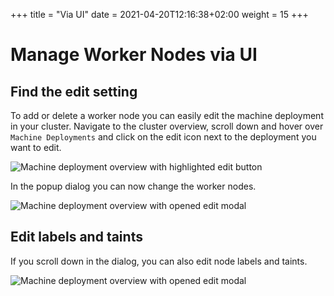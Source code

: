 +++
title = "Via UI"
date = 2021-04-20T12:16:38+02:00
weight = 15
+++


# Manage Worker Nodes via UI

## Find the edit setting

To add or delete a worker node you can easily edit the machine deployment in your cluster. Navigate to the cluster overview, scroll down and hover over `Machine Deployments` and click on the edit icon next to the deployment you want to edit.

![Machine deployment overview with highlighted edit button](/img/kubermatic/master/ui/md_edit.png?classes=shadow,border "Machine deployment overview with highlighted edit button")

In the popup dialog you can now change the worker nodes.

![Machine deployment overview with opened edit modal](/img/kubermatic/master/ui/md_edit_dialog1.png?height=350px&classes=shadow,border "Machine deployment overview with opened edit modal")

## Edit labels and taints 

If you scroll down in the dialog, you can also edit node labels and taints.

![Machine deployment overview with opened edit modal](/img/kubermatic/master/ui/md_edit_dialog2.png?height=350px&classes=shadow,border "Machine deployment overview with opened edit modal")
